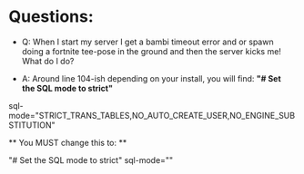   
# Questions: #

* Q: When I start my server I get a bambi timeout error and or spawn doing a fortnite tee-pose in the ground and then the server kicks me! What do I do?

* A: Around line 104-ish depending on your install, you will find:
**"# Set the SQL mode to strict"**

sql-mode="STRICT_TRANS_TABLES,NO_AUTO_CREATE_USER,NO_ENGINE_SUBSTITUTION"

** You MUST change this to: **

"# Set the SQL mode to strict"
sql-mode=""

